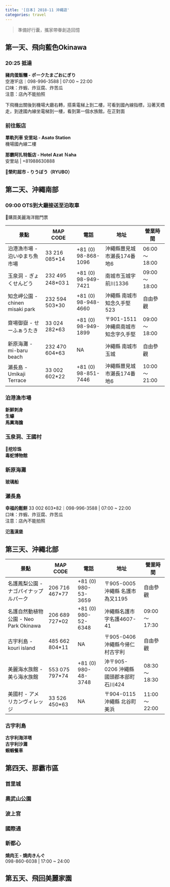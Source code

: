 ```yaml
---
title: '[日本] 2018-11 沖繩遊'
categories: travel
---
```


>準備好行囊，攜家帶眷創造回憶

<!-- ## 2018-11-17(六) 飛向藍色Okinawa -->
## 第一天、飛向藍色Okinawa

### 20:25 抵達
**豬肉蛋飯糰 - ポークたまごおにぎり**  
空港1F店｜098-996-3588 | 07:00 ~ 22:00  
口味：炸蝦、炸豆腐、炸苦瓜  
注意：店內不能拍照

下飛機出關後到機場大廳右轉，搭乘電梯上到二樓，可看到國內線指標，沿著天橋走，到達國內線坐電梯到一樓，看到第一個水族館，在正對面

### 前往飯店
**單軌列車 安里站 - Asato Station**  
機場國內線二樓

**那霸阿扎特飯店 - Hotel Azat Ｎaha**  
安里站 | +81988630888

**榮町超市 - りうぼう（RYUBO）**

<!-- ## 2018-11-18(二) 沖繩南部 -->
## 第二天、沖繩南部  
### 09:00 OTS到大廳接送至泊取車 
購買美麗海洋館門票

景點 | MAP CODE | 電話 | 地址 | 營業時間
---------|----------|---------|----------|---------
 泊港漁市場 - 泊いゆまち魚市場 | 33 216 085*14 | +81 (0) 98-868-1096 | 沖繩縣豐見城市瀨長174番地6 | 06:00～18:00 
 玉泉洞 - ぎょくせんどう | 232 495 248*03１ | +81 (0) 98-949-7421 | 南城市玉城字前川1336 | 09:00～18:00 
 知念岬公園 - chinen misaki park | 232 594 503*30  | +81 (0) 98-948-4660 | 沖繩縣 南城市 知念久手堅 523 | 自由參觀
 齋場御嶽 - せーふぁうたき | 33 024 282*63  | +81 (0) 98-949-1899 | 〒901-1511 沖縄県南城市知念字久手堅 | 09:00～18:00
新原海灘 - mi-baru beach | 232 470 604*63 | NA | 沖繩縣 南城市 玉城 | 自由參觀 
 瀨長島 - Umikaji Terrace | 33 002 602*22 | +81 (0) 98-851-7446 | 沖繩縣豐見城市瀨長174番地6 | 10:00～21:00 

### 泊港漁市場
**新鮮刺身**  
**生蠔**  
**馬糞海膽**  


### 玉泉洞、王國村  
**挖珍珠**  
**毒蛇博物館**  

### 新原海灘
**玻璃船**

### 瀨長島
**幸福的鬆餅** 
33 002 603*82｜098-996-3588 | 07:00 ~ 22:00  
口味：炸蝦、炸豆腐、炸苦瓜  
注意：店內不能拍照

**氾濫漢堡**


<!-- ## 2018-11-19(三) 沖繩北部 -->
## 第三天、沖繩北部

景點 | MAP CODE | 電話 | 地址 | 營業時間
---------|----------|---------|----------|---------
名護鳳梨公園 - ナゴパイナップルパーク | 206 716 467*77  | +81 (0) 980-53-3659 | 〒905-0005 沖繩縣 名護市 為又1195 | 自由參觀
名護自然動植物公園 - Neo Park Okinawa | 206 689 727*02  | +81 (0) 980-52-6348 | 沖繩縣名護市字名護4607-41 | 09:00～17:30
古宇利島 - kouri island | 485 662 804*11 | NA | 〒905-0406 沖繩縣今帰仁村古宇利 | 自由參觀 
美麗海水族館 - 美ら海水族館 | 553 075 797*74 | +81 (0) 980-48-3748  | 沖〒905-0206 沖繩縣 國頭郡本部町 石川424 | 08:30～18:30 
美國村 - アメリカンヴィレッジ | 33 526 450*63 | NA | 〒904-0115 沖繩縣 北谷町 美浜 | 11:00～22:00 


### 古宇利島
**古宇利海洋塔**  
**古宇利沙灘**  
**蝦蝦餐車**

<!-- ## 2018-11-20(四) 那霸市區 -->
## 第四天、那霸市區

### 首里城
### 奧武山公園
### 波上宮
### 國際通
### 新都心
**燒肉王 - 燒肉きんぐ**  
098-860-6038 | 17:00 ~ 24:00

<!-- ## 2018-11-21(五) 飛回美麗家園 -->
## 第五天、飛回美麗家園
